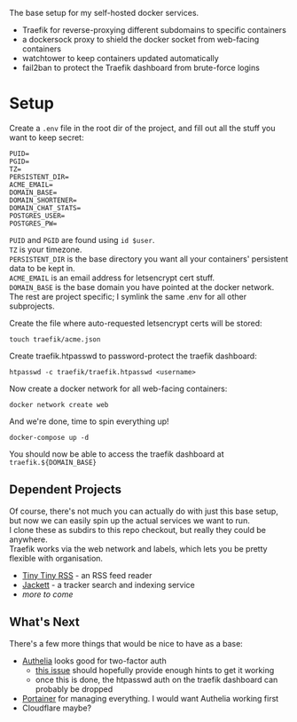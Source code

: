 The base setup for my self-hosted docker services.

 - Traefik for reverse-proxying different subdomains to specific containers
 - a dockersock proxy to shield the docker socket from web-facing containers
 - watchtower to keep containers updated automatically
 - fail2ban to protect the Traefik dashboard from brute-force logins

# Setup

Create a `.env` file in the root dir of the project,
and fill out all the stuff you want to keep secret:

```Shell
PUID=
PGID=
TZ=
PERSISTENT_DIR=
ACME_EMAIL=
DOMAIN_BASE=
DOMAIN_SHORTENER=
DOMAIN_CHAT_STATS=
POSTGRES_USER=
POSTGRES_PW=
```

`PUID` and `PGID` are found using `id $user`.  
`TZ` is your timezone.  
`PERSISTENT_DIR` is the base directory you want all your containers' persistent data to be kept in.  
`ACME_EMAIL` is an email address for letsencrypt cert stuff.  
`DOMAIN_BASE` is the base domain you have pointed at the docker network.  
The rest are project specific; I symlink the same .env for all other subprojects.

Create the file where auto-requested letsencrypt certs will be stored:

`touch traefik/acme.json`

Create traefik.htpasswd to password-protect the traefik dashboard:

`htpasswd -c traefik/traefik.htpasswd <username>`

Now create a docker network for all web-facing containers:

`docker network create web`

And we're done, time to spin everything up!

`docker-compose up -d`

You should now be able to access the traefik dashboard at `traefik.${DOMAIN_BASE}`

## Dependent Projects

Of course, there's not much you can actually do with just this base setup,
but now we can easily spin up the actual services we want to run.  
I clone these as subdirs to this repo checkout, but really they could be anywhere.  
Traefik works via the web network and labels, which lets you be pretty flexible with organisation.

 - [Tiny Tiny RSS](https://github.com/StarlitGhost/selfhost-ttrss) - an RSS feed reader
 - [Jackett](https://github.com/StarlitGhost/selfhost-jackett) - a tracker search and indexing service
 - *more to come*

## What's Next

There's a few more things that would be nice to have as a base:

 - [Authelia](https://github.com/clems4ever/authelia) looks good for two-factor auth
   - [this issue](https://github.com/clems4ever/authelia/issues/88) should hopefully provide enough hints to get it working
   - once this is done, the htpasswd auth on the traefik dashboard can probably be dropped
 - [Portainer](https://github.com/portainer/portainer) for managing everything. I would want Authelia working first
 - Cloudflare maybe?
